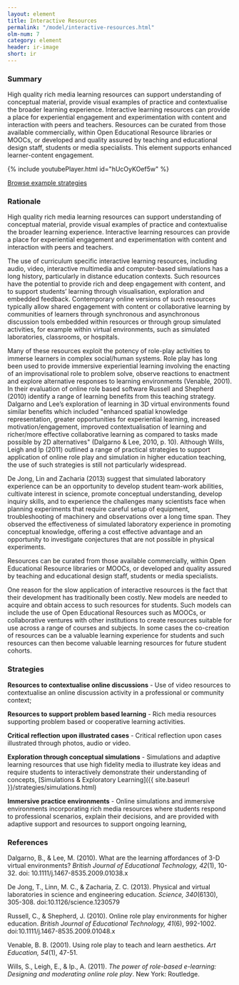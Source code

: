 ```yaml
---
layout: element
title: Interactive Resources
permalink: "/model/interactive-resources.html"
olm-num: 7
category: element
header: ir-image
short: ir
---
```


### Summary

High quality rich media learning resources can support understanding of conceptual material, provide visual examples of practice and contextualise the broader learning experience. Interactive learning resources can provide a place for experiential engagement and experimentation with content and interaction with peers and teachers. Resources can be curated from those available commercially, within Open Educational Resource libraries or MOOCs, or developed and quality assured by teaching and educational design staff, students or media specialists. This element supports enhanced learner-content engagement.

{% include youtubePlayer.html id="hUcOyKOef5w" %}

<div class="extra-top-padding row-flex">
<a href="{{ site.baseurl }}/tags/IR.html" class="button pink-bg">Browse example strategies</a>
</div>

### Rationale

High quality rich media learning resources can support understanding of conceptual material, provide visual examples of practice and contextualise the broader learning experience. Interactive learning resources can provide a place for experiential engagement and experimentation with content and interaction with peers and teachers.

The use of curriculum specific interactive learning resources, including audio, video, interactive multimedia and computer-based simulations has a long history, particularly in distance education contexts. Such resources have the potential to provide rich and deep engagement with content, and to support students’ learning through visualisation, exploration and embedded feedback. Contemporary online versions of such resources typically allow shared engagement with content or collaborative learning by communities of learners through synchronous and asynchronous discussion tools embedded within resources or through group simulated activities, for example within virtual environments, such as simulated laboratories, classrooms, or hospitals.

Many of these resources exploit the potency of role-play activities to immerse learners in complex social/human systems. Role play has long been used to provide immersive experiential learning involving the enacting of an improvisational role to problem solve, observe reactions to enactment and explore alternative responses to learning environments (Venable, 2001). In their evaluation of online role based software Russell and Shepherd (2010) identify a range of learning benefits from this teaching strategy. Dalgarno and Lee’s exploration of learning in 3D virtual environments found similar benefits which included "enhanced spatial knowledge representation, greater opportunities for experiential learning, increased motivation/engagement, improved contextualisation of learning and richer/more effective collaborative learning as compared to tasks made possible by 2D alternatives" (Dalgarno & Lee, 2010, p. 10). Although Wills, Leigh and Ip (2011) outlined a range of practical strategies to support application of online role play and simulation in higher education teaching, the use of such strategies is still not particularly widespread.

De Jong, Lin and Zacharia (2013) suggest that simulated laboratory experience can be an opportunity to develop student team-work abilities, cultivate interest in science, promote conceptual understanding, develop inquiry skills, and to experience the challenges many scientists face when planning experiments that require careful setup of equipment, troubleshooting of machinery and observations over a long time span. They observed the effectiveness of simulated laboratory experience in promoting conceptual knowledge, offering a cost effective advantage and an opportunity to investigate conjectures that are not possible in physical experiments.

Resources can be curated from those available commercially, within Open Educational Resource libraries or MOOCs, or developed and quality assured by teaching and educational design staff, students or media specialists.

One reason for the slow application of interactive resources is the fact that their development has traditionally been costly. New models are needed to acquire and obtain access to such resources for students. Such models can include the use of Open Educational Resources such as MOOCs, or collaborative ventures with other institutions to create resources suitable for use across a range of courses and subjects. In some cases the co-creation of resources can be a valuable learning experience for students and such resources can then become valuable learning resources for future student cohorts.

### <a name="IR-strategies"></a>Strategies

**Resources to contextualise online discussions** - Use of video resources to contextualise an online discussion activity in a professional or community context;

**Resources to support problem based learning** - Rich media resources supporting problem based or cooperative learning activities.

**Critical reflection upon illustrated cases** - Critical reflection upon cases illustrated through photos, audio or video.

**Exploration through conceptual simulations** - Simulations and adaptive learning resources that use high fidelity media to illustrate key ideas and require students to interactively demonstrate their understanding of concepts, [Simulations & Exploratory Learning]({{ site.baseurl }}/strategies/simulations.html)

**Immersive practice environments** - Online simulations and immersive environments incorporating rich media resources where students respond to professional scenarios, explain their decisions, and are provided with adaptive support and resources to support ongoing learning,

### References

<div class="apa-ref" markdown="1">

Dalgarno, B., & Lee, M. (2010). What are the learning affordances of 3-D virtual environments? *British Journal of Educational Technology, 42*(1), 10-32. doi: 10.1111/j.1467-8535.2009.01038.x

De Jong, T., Linn, M. C., & Zacharia, Z. C. (2013). Physical and virtual laboratories in science and engineering education. *Science, 340*(6130), 305-308. doi:10.1126/science.1230579

Russell, C., & Shepherd, J. (2010). Online role play environments for higher education. *British Journal of Educational Technology, 41*(6), 992-1002. doi:10.1111/j.1467-8535.2009.01048.x

Venable, B. B. (2001). Using role play to teach and learn aesthetics. *Art Education, 54*(1), 47-51.

Wills, S., Leigh, E., & Ip., A. (2011). *The power of role-based e-learning: Designing and moderating online role play*. New York: Routledge.

</div>
